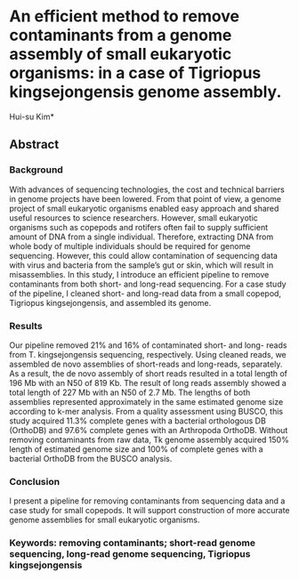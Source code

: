 # An efficient method to remove contaminants from a genome assembly of small eukaryotic organisms: in a case of Tigriopus kingsejongensis genome assembly. 
Hui-su Kim* 

## Abstract
### Background
With advances of sequencing technologies, the cost and technical barriers in genome projects have been lowered. From that point of view, a genome project of small eukaryotic organisms enabled easy approach and shared useful resources to science researchers. However, small eukaryotic organisms such as copepods and rotifers often fail to supply sufficient amount of DNA from a single individual. Therefore, extracting DNA from whole body of multiple individuals should be required for genome sequencing. However, this could allow contamination of sequencing data with virus and bacteria from the sample’s gut or skin, which will result in misassemblies. In this study, I introduce an efficient pipeline to remove contaminants from both short- and long-read sequencing. For a case study of the pipeline, I cleaned short- and long-read data from a small copepod, Tigriopus kingsejongensis, and assembled its genome.

### Results
Our pipeline removed 21% and 16% of contaminated short- and long- reads from T. kingsejongensis sequencing, respectively. Using cleaned reads, we assembled de novo assemblies of short-reads and long-reads, separately. As a result, the de novo assembly of short reads resulted in a total length of 196 Mb with an N50 of 819 Kb. The result of long reads assembly showed a total length of 227 Mb with an N50 of 2.7 Mb. The lengths of both assemblies represented approximately in the same estimated genome size according to k-mer analysis. From a quality assessment using BUSCO, this study acquired 11.3% complete genes with a bacterial orthologous DB (OrthoDB) and 97.6% complete genes with an Arthropoda OrthoDB. Without removing contaminants from raw data, Tk genome assembly acquired 150% length of estimated genome size and 100% of complete genes with a bacterial OrthoDB from the BUSCO analysis.

### Conclusion
I present a pipeline for removing contaminants from sequencing data and a case study for small copepods. It will support construction of more accurate genome assemblies for small eukaryotic organisms. 

### Keywords: removing contaminants; short-read genome sequencing, long-read genome sequencing, Tigriopus kingsejongensis
 
